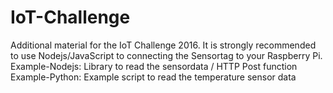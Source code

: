 # IoT-Challenge
Additional material for the IoT Challenge 2016.
It is strongly recommended to use Nodejs/JavaScript to connecting the Sensortag to your Raspberry Pi.
Example-Nodejs: Library to read the sensordata / HTTP Post function
Example-Python: Example script to read the temperature sensor data
